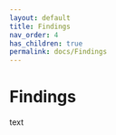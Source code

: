 ```yaml
---
layout: default
title: Findings
nav_order: 4
has_children: true
permalink: docs/Findings
---
```


# Findings
text